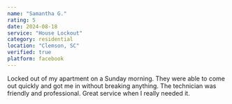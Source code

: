 ```yaml
---
name: "Samantha G."
rating: 5
date: 2024-08-18
service: "House Lockout"
category: residential
location: "Clemson, SC"
verified: true
platform: facebook
---
```


Locked out of my apartment on a Sunday morning. They were able to come out quickly and got me in without breaking anything. The technician was friendly and professional. Great service when I really needed it.
